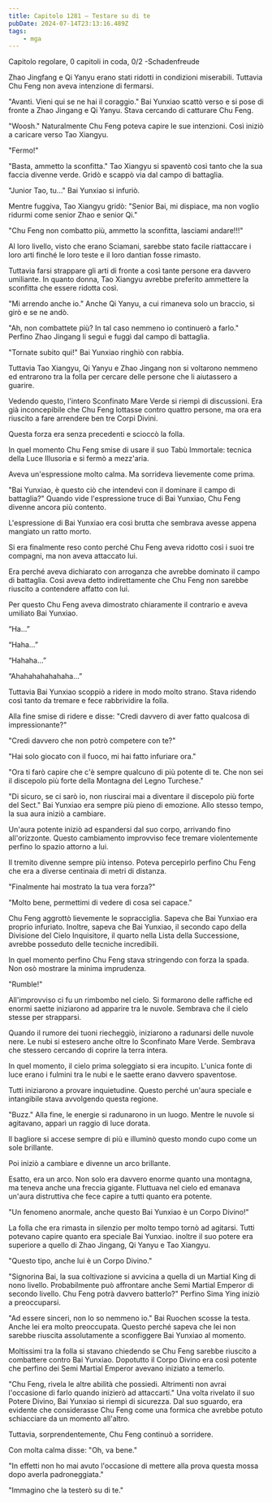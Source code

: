 ```yaml
---
title: Capitolo 1281 – Testare su di te
pubDate: 2024-07-14T23:13:16.489Z
tags:
    - mga
---
```



Capitolo regolare,
0 capitoli in coda, 0/2
-Schadenfreude</em>


Zhao Jingfang e Qi Yanyu erano stati ridotti in condizioni miserabili. Tuttavia Chu Feng non aveva intenzione di fermarsi.


"Avanti. Vieni qui se ne hai il coraggio." Bai Yunxiao scattò verso e si pose di fronte a Zhao Jingang e Qi Yanyu. Stava cercando di catturare Chu Feng.


"Woosh." Naturalmente Chu Feng poteva capire le sue intenzioni. Così iniziò a caricare verso Tao Xiangyu.


"Fermo!"


"Basta, ammetto la sconfitta." Tao Xiangyu si spaventò così tanto che la sua faccia divenne verde. Gridò e scappò via dal campo di battaglia.


"Junior Tao, tu..." Bai Yunxiao si infuriò.


Mentre fuggiva, Tao Xiangyu gridò: "Senior Bai, mi dispiace, ma non voglio ridurmi come senior Zhao e senior Qi."


"Chu Feng non combatto più, ammetto la sconfitta, lasciami andare!!!"


Al loro livello, visto che erano Sciamani, sarebbe stato facile riattaccare i loro arti finché le loro teste e il loro dantian fosse rimasto.


Tuttavia farsi strappare gli arti di fronte a così tante persone era davvero umiliante. In quanto donna, Tao Xiangyu avrebbe preferito ammettere la sconfitta che essere ridotta così.


"Mi arrendo anche io." Anche Qi Yanyu, a cui rimaneva solo un braccio, si girò e se ne andò.


"Ah, non combattete più? In tal caso nemmeno io continuerò a farlo." Perfino Zhao Jingang li seguì e fuggì dal campo di battaglia.


"Tornate subito qui!" Bai Yunxiao ringhiò con rabbia.


Tuttavia Tao Xiangyu, Qi Yanyu e Zhao Jingang non si voltarono nemmeno ed entrarono tra la folla per cercare delle persone che li aiutassero a guarire.


Vedendo questo, l'intero Sconfinato Mare Verde si riempì di discussioni. Era già inconcepibile che Chu Feng lottasse contro quattro persone, ma ora era riuscito a fare arrendere ben tre Corpi Divini.


Questa forza era senza precedenti e scioccò la folla.


In quel momento Chu Feng smise di usare il suo Tabù Immortale: tecnica della Luce Illusoria e si fermò a mezz'aria.


Aveva un'espressione molto calma. Ma sorrideva lievemente come prima.


"Bai Yunxiao, è questo ciò che intendevi con il dominare il campo di battaglia?" Quando vide l'espressione truce di Bai Yunxiao, Chu Feng divenne ancora più contento.


L'espressione di Bai Yunxiao era così brutta che sembrava avesse appena mangiato un ratto morto.


Si era finalmente reso conto perché Chu Feng aveva ridotto così i suoi tre compagni, ma non aveva attaccato lui.


Era perché aveva dichiarato con arroganza che avrebbe dominato il campo di battaglia. Così aveva detto indirettamente che Chu Feng non sarebbe riuscito a contendere affatto con lui.


Per questo Chu Feng aveva dimostrato chiaramente il contrario e aveva umiliato Bai Yunxiao.


“Ha…”


“Haha…”


“Hahaha…”


“Ahahahahahahaha…”


Tuttavia Bai Yunxiao scoppiò a ridere in modo molto strano. Stava ridendo così tanto da tremare e fece rabbrividire la folla.


Alla fine smise di ridere e disse: "Credi davvero di aver fatto qualcosa di impressionante?"


"Credi davvero che non potrò competere con te?"


"Hai solo giocato con il fuoco, mi hai fatto infuriare ora."


"Ora ti farò capire che c'è sempre qualcuno di più potente di te. Che non sei il discepolo più forte della Montagna del Legno Turchese."


"Di sicuro, se ci sarò io, non riuscirai mai a diventare il discepolo più forte del Sect." Bai Yunxiao era sempre più pieno di emozione. Allo stesso tempo, la sua aura iniziò a cambiare.


Un'aura potente iniziò ad espandersi dal suo corpo, arrivando fino all'orizzonte. Questo cambiamento improvviso fece tremare violentemente perfino lo spazio attorno a lui.


Il tremito divenne sempre più intenso. Poteva percepirlo perfino Chu Feng che era a diverse centinaia di metri di distanza.


"Finalmente hai mostrato la tua vera forza?"


"Molto bene, permettimi di vedere di cosa sei capace."


Chu Feng aggrottò lievemente le sopracciglia. Sapeva che Bai Yunxiao era proprio infuriato. Inoltre, sapeva che Bai Yunxiao, il secondo capo della Divisione del Cielo Inquisitore, il quarto nella Lista della Successione, avrebbe posseduto delle tecniche incredibili.


In quel momento perfino Chu Feng stava stringendo con forza la spada. Non osò mostrare la minima imprudenza.


"Rumble!"


All'improvviso ci fu un rimbombo nel cielo. Si formarono delle raffiche ed enormi saette iniziarono ad apparire tra le nuvole. Sembrava che il cielo stesse per strapparsi.


Quando il rumore dei tuoni riecheggiò, iniziarono a radunarsi delle nuvole nere. Le nubi si estesero anche oltre lo Sconfinato Mare Verde. Sembrava che stessero cercando di coprire la terra intera.


In quel momento, il cielo prima soleggiato si era incupito. L'unica fonte di luce erano i fulmini tra le nubi e le saette erano davvero spaventose.


Tutti iniziarono a provare inquietudine. Questo perché un'aura speciale e intangibile stava avvolgendo questa regione.


"Buzz." Alla fine, le energie si radunarono in un luogo. Mentre le nuvole si agitavano, apparì un raggio di luce dorata.


Il bagliore si accese sempre di più e illuminò questo mondo cupo come un sole brillante.


Poi iniziò a cambiare e divenne un arco brillante.


Esatto, era un arco. Non solo era davvero enorme quanto una montagna, ma teneva anche una freccia gigante. Fluttuava nel cielo ed emanava un'aura distruttiva che fece capire a tutti quanto era potente.


"Un fenomeno anormale, anche questo Bai Yunxiao è un Corpo Divino!"


La folla che era rimasta in silenzio per molto tempo tornò ad agitarsi. Tutti potevano capire quanto era speciale Bai Yunxiao. inoltre il suo potere era superiore a quello di Zhao Jingang, Qi Yanyu e Tao Xiangyu.


"Questo tipo, anche lui è un Corpo Divino."


"Signorina Bai, la sua coltivazione si avvicina a quella di un Martial King di nono livello. Probabilmente può affrontare anche Semi Martial Emperor di secondo livello. Chu Feng potrà davvero batterlo?" Perfino Sima Ying iniziò a preoccuparsi.


"Ad essere sinceri, non lo so nemmeno io." Bai Ruochen scosse la testa. Anche lei era molto preoccupata. Questo perché sapeva che lei non sarebbe riuscita assolutamente a sconfiggere Bai Yunxiao al momento.


Moltissimi tra la folla si stavano chiedendo se Chu Feng sarebbe riuscito a combattere contro Bai Yunxiao. Dopotutto il Corpo Divino era così potente che perfino dei Semi Martial Emperor avevano iniziato a temerlo.


"Chu Feng, rivela le altre abilità che possiedi. Altrimenti non avrai l'occasione di farlo quando inizierò ad attaccarti." Una volta rivelato il suo Potere Divino, Bai Yunxiao si riempì di sicurezza. Dal suo sguardo, era evidente che considerasse Chu Feng come una formica che avrebbe potuto schiacciare da un momento all'altro.


Tuttavia, sorprendentemente, Chu Feng continuò a sorridere.


Con molta calma disse: "Oh, va bene."


"In effetti non ho mai avuto l'occasione di mettere alla prova questa mossa dopo averla padroneggiata."


"Immagino che la testerò su di te."
                                


                                



